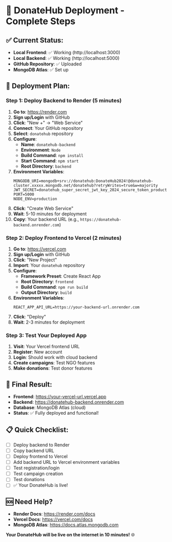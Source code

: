 # 🚀 DonateHub Deployment - Complete Steps

## ✅ **Current Status:**
- **Local Frontend**: ✅ Working (http://localhost:3000)
- **Local Backend**: ✅ Working (http://localhost:5000)
- **GitHub Repository**: ✅ Uploaded
- **MongoDB Atlas**: ✅ Set up

## 🎯 **Deployment Plan:**

### **Step 1: Deploy Backend to Render (5 minutes)**

1. **Go to**: https://render.com
2. **Sign up/Login** with GitHub
3. **Click**: "New +" → "Web Service"
4. **Connect**: Your GitHub repository
5. **Select**: `donatehub` repository
6. **Configure**:
   - **Name**: `donatehub-backend`
   - **Environment**: `Node`
   - **Build Command**: `npm install`
   - **Start Command**: `npm start`
   - **Root Directory**: `backend`
7. **Environment Variables**:
   ```
   MONGODB_URI=mongodb+srv://donatehub:DonateHub2024!@donatehub-cluster.xxxxx.mongodb.net/donatehub?retryWrites=true&w=majority
   JWT_SECRET=donatehub_super_secret_jwt_key_2024_secure_token_production
   PORT=5000
   NODE_ENV=production
   ```
8. **Click**: "Create Web Service"
9. **Wait**: 5-10 minutes for deployment
10. **Copy**: Your backend URL (e.g., `https://donatehub-backend.onrender.com`)

### **Step 2: Deploy Frontend to Vercel (2 minutes)**

1. **Go to**: https://vercel.com
2. **Sign up/Login** with GitHub
3. **Click**: "New Project"
4. **Import**: Your `donatehub` repository
5. **Configure**:
   - **Framework Preset**: Create React App
   - **Root Directory**: `frontend`
   - **Build Command**: `npm run build`
   - **Output Directory**: `build`
6. **Environment Variables**:
   ```
   REACT_APP_API_URL=https://your-backend-url.onrender.com
   ```
7. **Click**: "Deploy"
8. **Wait**: 2-3 minutes for deployment

### **Step 3: Test Your Deployed App**

1. **Visit**: Your Vercel frontend URL
2. **Register**: New account
3. **Login**: Should work with cloud backend
4. **Create campaigns**: Test NGO features
5. **Make donations**: Test donor features

## 🎉 **Final Result:**

- **Frontend**: https://your-vercel-url.vercel.app
- **Backend**: https://donatehub-backend.onrender.com
- **Database**: MongoDB Atlas (cloud)
- **Status**: ✅ Fully deployed and functional!

## 📋 **Quick Checklist:**

- [ ] Deploy backend to Render
- [ ] Copy backend URL
- [ ] Deploy frontend to Vercel
- [ ] Add backend URL to Vercel environment variables
- [ ] Test registration/login
- [ ] Test campaign creation
- [ ] Test donations
- [ ] ✅ Your DonateHub is live!

## 🆘 **Need Help?**

- **Render Docs**: https://render.com/docs
- **Vercel Docs**: https://vercel.com/docs
- **MongoDB Atlas**: https://docs.atlas.mongodb.com

**Your DonateHub will be live on the internet in 10 minutes!** 🌐
